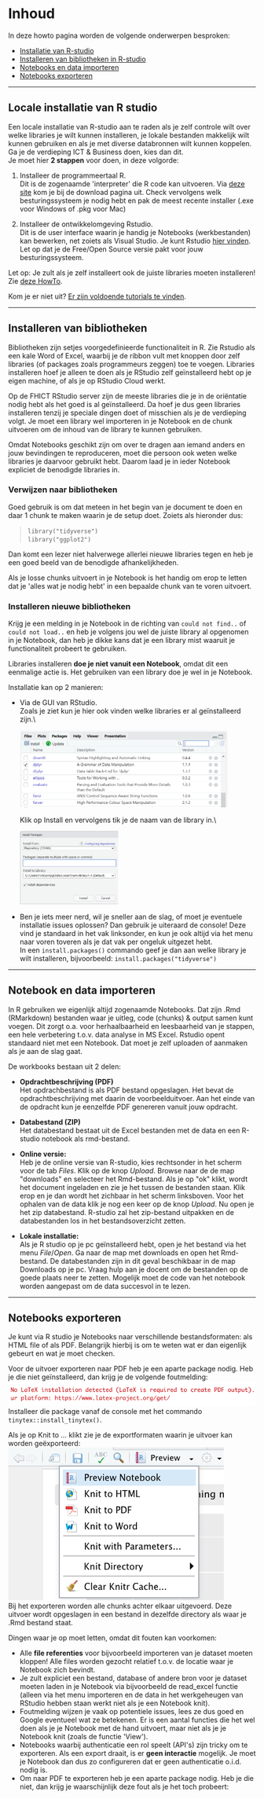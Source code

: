 # Inhoud

In deze howto pagina worden de volgende onderwerpen besproken:

- [Installatie van R-studio](#locale-installatie-van-r-studio)
- [Installeren van bibliotheken in R-studio](#installeren-van-bibliotheken)
- [Notebooks en data importeren](#notebook-en-data-importeren)
- [Notebooks exporteren](#notebooks-exporteren)

---

## Locale installatie van R studio

Een locale installatie van R-studio aan te raden als je zelf controle wilt over welke libraries je wilt
kunnen installeren, je lokale bestanden makkelijk wilt kunnen gebruiken en als
je met diverse databronnen wilt kunnen koppelen.\
Ga je de verdieping ICT & Business doen, kies dan dit.\
Je moet hier **2 stappen** voor doen, in deze volgorde:

1.  Installeer de programmeertaal R.\
    Dit is de zogenaamde 'interpreter' die R code kan uitvoeren. Via [deze
    site](https://cloud.r-project.org/) kom je bij de download pagina uit.
    Check vervolgens welk besturingssysteem je nodig hebt en pak de meest
    recente installer (.exe voor Windows of .pkg voor Mac)

2.  Installeer de ontwikkelomgeving Rstudio.\
    Dit is de user interface waarin je handig je Notebooks (werkbestanden) kan
    bewerken, net zoiets als Visual Studio. Je kunt Rstudio [hier
    vinden](https://rstudio.com/products/rstudio/download/). Let op dat je de
    Free/Open Source versie pakt voor jouw besturingssysteem.

Let op: Je zult als je zelf installeert ook de juiste libraries moeten
installeren! Zie [deze HowTo](#installeren-van-bibliotheken).

Kom je er niet uit? [Er zijn voldoende tutorials te
vinden](https://bfy.tw/QRhs).

---

## Installeren van bibliotheken

Bibliotheken zijn setjes voorgedefinieerde functionaliteit in R. Zie Rstudio als een kale Word of Excel, waarbij je de ribbon vult met knoppen door zelf libraries (of packages zoals programmeurs zeggen) toe te voegen. Libraries installeren hoef je alleen te doen als je RStudio zelf geïnstalleerd hebt op je eigen machine, of als je op RStudio Cloud werkt.

Op de FHICT RStudio server zijn de meeste libraries die je in de oriëntatie nodig hebt als het goed is al geïnstalleerd. Da hoef je dus geen libraries installeren tenzij je speciale dingen doet of misschien als je de verdieping volgt. Je moet een library wel importeren in je Notebook en de chunk uitvoeren om de inhoud van de library te kunnen gebruiken.

Omdat Notebooks geschikt zijn om over te dragen aan iemand anders en jouw bevindingen te reproduceren, moet die persoon ook weten welke libraries je daarvoor gebruikt hebt. Daarom laad je in ieder Notebook expliciet de benodigde libraries in.

### Verwijzen naar bibliotheken

Goed gebruik is om dat meteen in het begin van je document te doen en daar 1 chunk te maken waarin je de setup doet. Zoiets als hieronder dus:

> `library("tidyverse")`  
> `library("ggplot2")`

Dan komt een lezer niet halverwege allerlei nieuwe libraries tegen en heb je een goed beeld van de benodigde afhankelijkheden.

Als je losse chunks uitvoert in je Notebook is het handig om erop te letten dat je 'alles wat je nodig hebt' in een bepaalde chunk van te voren uitvoert.

### Installeren nieuwe bibliotheken

Krijg je een melding in je Notebook in de richting van `could not find..` of `could not load..` en heb je volgens jou wel de juiste library al opgenomen in je Notebook, dan heb je dikke kans dat je een library mist waaruit je functionaliteit probeert te gebruiken.

Libraries installeren **doe je niet vanuit een Notebook**, omdat dit een eenmalige actie is. Het gebruiken van een library doe je wel in je Notebook.

Installatie kan op 2 manieren:

- Via de GUI van RStudio.  
  Zoals je ziet kun je hier ook vinden welke libraries er al geïnstalleerd zijn.\

  <img src="/assets/img/lib_overview.png" width="423px" />

  Klik op Install en vervolgens tik je de naam van de library in.\

  <img src="assets/img/lib_install.png" width="200px">

- Ben je iets meer nerd, wil je sneller aan de slag, of moet je eventuele installatie issues oplossen? Dan gebruik je uiteraard de console! Deze vind je standaard in het vak linksonder, en kun je ook altijd via het menu naar voren toveren als je dat vak per ongeluk uitgezet hebt.  
  In een `install.packages()` commando geef je dan aan welke library je wilt installeren, bijvoorbeeld:
  `install.packages("tidyverse")`

---

## Notebook en data importeren

In R gebruiken we eigenlijk altijd zogenaamde Notebooks. Dat zijn .Rmd (RMarkdown)
bestanden waar je uitleg, code (chunks) & output samen kunt voegen. Dit zorgt o.a.
voor herhaalbaarheid en leesbaarheid van je stappen, een hele verbetering t.o.v.
data analyse in MS Excel. Rstudio opent standaard niet met een Notebook. Dat moet
je zelf uploaden of aanmaken als je aan de slag gaat.

De workbooks bestaan uit 2 delen:

- **Opdrachtbeschrijving (PDF)**\
  Het opdrachbestand is als PDF bestand opgeslagen. Het bevat de opdrachtbeschrijving met daarin de voorbeelduitvoer. Aan het einde van de opdracht kun je eenzelfde PDF genereren vanuit jouw opdracht.

- **Databestand (ZIP)**\
  Het databestand bestaat uit de Excel bestanden met de data en een R-studio notebook als rmd-bestand.

- **Online versie:**\
  Heb je de online versie van R-studio, kies rechtsonder in het scherm voor de
  tab _Files_. Klik op de knop _Upload_. Browse naar de de map "downloads" en
  selecteer het Rmd-bestand. Als je op "ok" klikt, wordt het document ingeladen
  en zie je het tussen de bestanden staan. Klik erop en je dan wordt het
  zichbaar in het scherm linksboven. Voor het ophalen van de data klik je nog
  een keer op de knop _Upload_. Nu open je het zip databestand. R-studio zal het zip-bestand uitpakken en de
  databestanden los in het bestandsoverzicht zetten.

- **Lokale installatie:**\
  Als je R studio op je pc geïnstalleerd hebt, open je het bestand via het menu
  _File_/_Open_. Ga naar de map met downloads en open het Rmd-bestand. De
  databestanden zijn in dit geval beschikbaar in de map Downloads op je pc.
  Vraag hulp aan je docent om de bestanden op de goede plaats neer te zetten.
  Mogelijk moet de code van het notebook worden aangepast om de data succesvol
  in te lezen.

---

## Notebooks exporteren

Je kunt via R studio je Notebooks naar verschillende bestandsformaten: als HTML file of als PDF.
Belangrijk hierbij is om te weten wat er dan eigenlijk gebeurt en wat je moet checken.

Voor de uitvoer exporteren naar PDF heb je een aparte package nodig. Heb je die niet geïnstalleerd, dan krijg je de volgende foutmelding:
![exporteren pdf](assets/img/export_pdf.png)  
Installeer die package vanaf de console met het commando `tinytex::install_tinytex()`.

Als je op Knit to _..._ klikt zie je de exportformaten waarin je uitvoer kan worden geëxporteerd:
![exporteren knit](assets/img/export_knit.png)  
Bij het exporteren worden alle chunks achter elkaar uitgevoerd. Deze uitvoer wordt opgeslagen in een bestand in dezelfde directory als waar je .Rmd bestand staat.

Dingen waar je op moet letten, omdat dit fouten kan voorkomen:

- Alle **file referenties** voor bijvoorbeeld importeren van je dataset moeten kloppen! Alle files worden gezocht relatief t.o.v. de locatie waar je Notebook zich bevindt.
- Je zult expliciet een bestand, database of andere bron voor je dataset moeten laden in je Notebook via bijvoorbeeld de read_excel functie (alleen via het menu importeren en de data in het werkgeheugen van RStudio hebben staan werkt niet als je een Notebook knit).
- Foutmelding wijzen je vaak op potentiele issues, lees ze dus goed en Google eventueel wat ze betekenen. Er is een aantal functies die het wel doen als je je Notebook met de hand uitvoert, maar niet als je je Notebook knit (zoals de functie 'View').
- Notebooks waarbij authenticatie een rol speelt (API's) zijn tricky om te exporteren. Als een export draait, is er **geen interactie** mogelijk. Je moet je Notebook dan dus zo configureren dat er geen authenticatie o.i.d. nodig is.
- Om naar PDF te exporteren heb je een aparte package nodig. Heb je die niet, dan krijg je waarschijnlijk deze fout als je het toch probeert:
